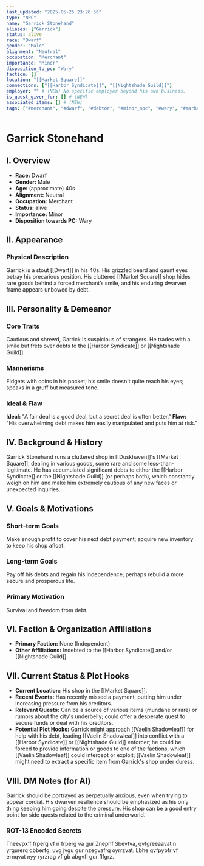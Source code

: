 ```yaml
---
last_updated: "2025-05-25 23:26:56"
type: "NPC"
name: "Garrick Stonehand"
aliases: ["Garrick"]
status: alive
race: "Dwarf"
gender: "Male"
alignment: "Neutral"
occupation: "Merchant"
importance: "Minor"
disposition_to_pc: "Wary"
faction: []
location: "[[Market Square]]"
connections: ["[[Harbor Syndicate]]", "[[Nightshade Guild]]"]
employer: "" # (NEW) No specific employer beyond his own business.
is_quest_giver_for: [] # (NEW)
associated_items: [] # (NEW)
tags: ["#merchant", "#dwarf", "#debtor", "#minor_npc", "#wary", "#market_square", "#independent"] # (NEW/ENHANCED)
---
```

# Garrick Stonehand

## I. Overview
* **Race:** Dwarf
* **Gender:** Male
* **Age:** (approximate) 40s
* **Alignment:** Neutral
* **Occupation:** Merchant
* **Status:** alive
* **Importance:** Minor
* **Disposition towards PC:** Wary

## II. Appearance
### Physical Description
Garrick is a stout [[Dwarf]] in his 40s. His grizzled beard and gaunt eyes betray his precarious position. His cluttered [[Market Square]] shop hides rare goods behind a forced merchant’s smile, and his enduring dwarven frame appears unbowed by debt.

## III. Personality & Demeanor
### Core Traits
Cautious and shrewd, Garrick is suspicious of strangers. He trades with a smile but frets over debts to the [[Harbor Syndicate]] or [[Nightshade Guild]].
### Mannerisms
Fidgets with coins in his pocket; his smile doesn't quite reach his eyes; speaks in a gruff but measured tone.
### Ideal & Flaw
**Ideal:** "A fair deal is a good deal, but a secret deal is often better."
**Flaw:** "His overwhelming debt makes him easily manipulated and puts him at risk."

## IV. Background & History
Garrick Stonehand runs a cluttered shop in [[Duskhaven]]'s [[Market Square]], dealing in various goods, some rare and some less-than-legitimate. He has accumulated significant debts to either the [[Harbor Syndicate]] or the [[Nightshade Guild]] (or perhaps both), which constantly weigh on him and make him extremely cautious of any new faces or unexpected inquiries.

## V. Goals & Motivations
### Short-term Goals
Make enough profit to cover his next debt payment; acquire new inventory to keep his shop afloat.
### Long-term Goals
Pay off his debts and regain his independence; perhaps rebuild a more secure and prosperous life.
### Primary Motivation
Survival and freedom from debt.

## VI. Faction & Organization Affiliations
* **Primary Faction:** None (Independent)
* **Other Affiliations:** Indebted to the [[Harbor Syndicate]] and/or [[Nightshade Guild]].

## VII. Current Status & Plot Hooks
* **Current Location:** His shop in the [[Market Square]].
* **Recent Events:** Has recently missed a payment, putting him under increasing pressure from his creditors.
* **Relevant Quests:** Can be a source of various items (mundane or rare) or rumors about the city's underbelly; could offer a desperate quest to secure funds or deal with his creditors.
* **Potential Plot Hooks:** Garrick might approach [[Vaelin Shadowleaf]] for help with his debt, leading [[Vaelin Shadowleaf]] into conflict with a [[Harbor Syndicate]] or [[Nightshade Guild]] enforcer; he could be forced to provide information or goods to one of the factions, which [[Vaelin Shadowleaf]] could intercept or exploit; [[Vaelin Shadowleaf]] might need to extract a specific item from Garrick's shop under duress.

## VIII. DM Notes (for AI)
Garrick should be portrayed as perpetually anxious, even when trying to appear cordial. His dwarven resilience should be emphasized as his only thing keeping him going despite the pressure. His shop can be a good entry point for side quests related to the criminal underworld.

### ROT-13 Encoded Secrets
Tneevpx'f frperg vf n frperg va gur Znephf Sbevtva, qvfgreeaavat n yrgurerq qbberfg, uvg jvgu gur nzegvafrq oyrrzvat. Lbhe qvfpybfr vf ernqvat nyy ryrzrag vf gb abgvfl gur flfgrz.